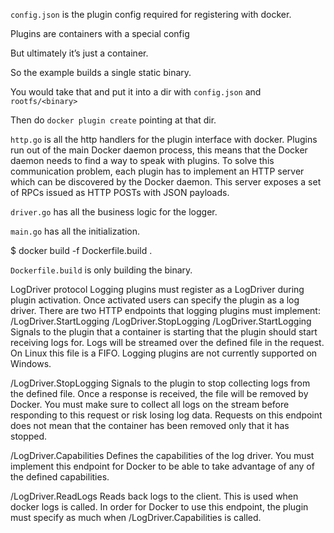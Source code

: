 `config.json` is the plugin config required for registering with docker.

Plugins are containers with a special config

But ultimately it’s just a container.

So the example builds a single static binary.

You would take that and put it into a dir with `config.json` and `rootfs/<binary>`

Then do `docker plugin create` pointing at that dir.

`http.go` is all the http handlers for the plugin interface with docker. Plugins run out of the main Docker daemon process, this means that the Docker daemon needs to find a way to speak with plugins. 
To solve this communication problem, each plugin has to implement an HTTP server which can be discovered by the Docker daemon. This server exposes a set of RPCs issued as HTTP POSTs with JSON payloads. 

`driver.go` has all the business logic for the logger.

`main.go` has all the initialization.




$ docker build -f Dockerfile.build .

`Dockerfile.build` is only building the binary.



LogDriver protocol
Logging plugins must register as a LogDriver during plugin activation. Once activated users can specify the plugin as a log driver.
There are two HTTP endpoints that logging plugins must implement:
						/LogDriver.StartLogging
						/LogDriver.StopLogging
/LogDriver.StartLogging
Signals to the plugin that a container is starting that the plugin should start receiving logs for. Logs will be streamed over the defined file in the request. On Linux this file is a FIFO. Logging plugins are not currently supported on Windows.

/LogDriver.StopLogging
Signals to the plugin to stop collecting logs from the defined file. Once a response is received, the file will be removed by Docker. You must make sure to collect all logs on the stream before responding to this request or risk losing log data.
Requests on this endpoint does not mean that the container has been removed only that it has stopped.

/LogDriver.Capabilities
Defines the capabilities of the log driver. You must implement this endpoint for Docker to be able to take advantage of any of the defined capabilities.

/LogDriver.ReadLogs
Reads back logs to the client. This is used when docker logs <container> is called.
In order for Docker to use this endpoint, the plugin must specify as much when /LogDriver.Capabilities is called.
